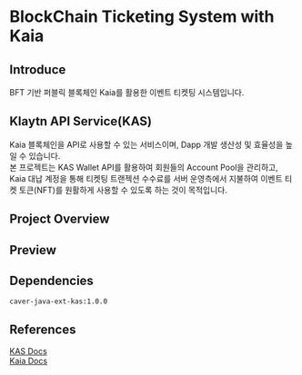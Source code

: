 # BlockChain Ticketing System with Kaia
## Introduce
BFT 기반 퍼블릭 블록체인 Kaia를 활용한 이벤트 티켓팅 시스템입니다.  

## Klaytn API Service(KAS)
Kaia 블록체인을 API로 사용할 수 있는 서비스이며, Dapp 개발 생산성 및 효율성을 높일 수 있습니다.  
본 프로젝트는 KAS Wallet API를 활용하여 회원들의 Account Pool을 관리하고, Kaia 대납 계정을 통해 티켓팅 트랜젝션 수수료를 서버 운영측에서 지불하여 이벤트 티켓 토큰(NFT)를 원활하게 사용할 수 있도록 하는 것이 목적입니다. 

## Project Overview

## Preview

## Dependencies
```
caver-java-ext-kas:1.0.0
```

## References
<a href="https://www.klaytnapi.com/ko/resource/docs/readme/">KAS Docs</a>  
<a href="https://docs.kaia.io/ko/">Kaia Docs</a>  
